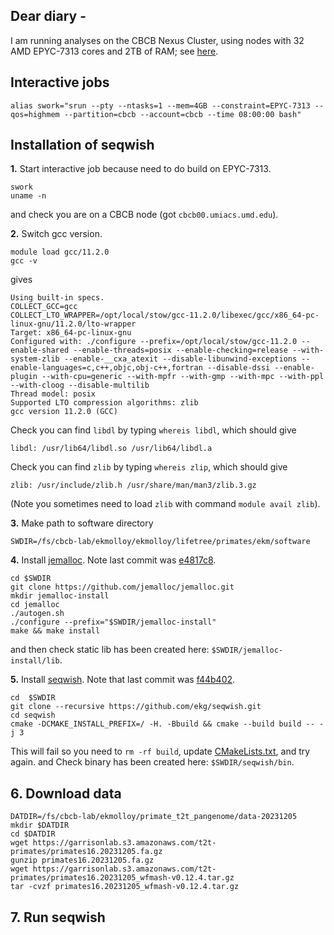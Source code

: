 Dear diary -
---

I am running analyses on the CBCB Nexus Cluster, using nodes with 32 AMD EPYC-7313 cores and 2TB of RAM; see [here](https://wiki.umiacs.umd.edu/umiacs/index.php/Nexus/CBCB).

Interactive jobs
---
```
alias swork="srun --pty --ntasks=1 --mem=4GB --constraint=EPYC-7313 --qos=highmem --partition=cbcb --account=cbcb --time 08:00:00 bash"
```

Installation of seqwish
---
**1.** Start interactive job because need to do build on EPYC-7313.
```
swork
uname -n
```
and check you are on a CBCB node (got `cbcb00.umiacs.umd.edu`).

**2.** Switch gcc version.
```
module load gcc/11.2.0
gcc -v
```
gives
```
Using built-in specs.
COLLECT_GCC=gcc
COLLECT_LTO_WRAPPER=/opt/local/stow/gcc-11.2.0/libexec/gcc/x86_64-pc-linux-gnu/11.2.0/lto-wrapper
Target: x86_64-pc-linux-gnu
Configured with: ./configure --prefix=/opt/local/stow/gcc-11.2.0 --enable-shared --enable-threads=posix --enable-checking=release --with-system-zlib --enable-__cxa_atexit --disable-libunwind-exceptions --enable-languages=c,c++,objc,obj-c++,fortran --disable-dssi --enable-plugin --with-cpu=generic --with-mpfr --with-gmp --with-mpc --with-ppl --with-cloog --disable-multilib
Thread model: posix
Supported LTO compression algorithms: zlib
gcc version 11.2.0 (GCC)
```
Check you can find `libdl` by typing `whereis libdl`, which should give 
```
libdl: /usr/lib64/libdl.so /usr/lib64/libdl.a
```
Check you can find `zlib` by typing `whereis zlip`, which should give
```
zlib: /usr/include/zlib.h /usr/share/man/man3/zlib.3.gz
```
(Note you sometimes need to load `zlib` with command `module avail zlib`).

**3.** Make path to software directory
```
SWDIR=/fs/cbcb-lab/ekmolloy/ekmolloy/lifetree/primates/ekm/software
```

**4.** Install [jemalloc](https://jemalloc.net). Note last commit was [e4817c8](https://github.com/jemalloc/jemalloc/commit/e4817c8d89a2a413e835c4adeab5c5c4412f9235).
```
cd $SWDIR
git clone https://github.com/jemalloc/jemalloc.git
mkdir jemalloc-install
cd jemalloc
./autogen.sh
./configure --prefix="$SWDIR/jemalloc-install"
make && make install
```
and then check static lib has been created here: `$SWDIR/jemalloc-install/lib`.

**5.** Install [seqwish](https://github.com/ekg/seqwish.git). Note that last commit was [f44b402](https://github.com/ekg/seqwish/commit/f44b402f0c2e02988d431d9b2e5eba9727cf93a9).
```
cd  $SWDIR
git clone --recursive https://github.com/ekg/seqwish.git
cd seqwish
cmake -DCMAKE_INSTALL_PREFIX=/ -H. -Bbuild && cmake --build build -- -j 3
```
This will fail so you need to `rm -rf build`, update [CMakeLists.txt](./software/seqwish_CMakeLists.txt), and try again. and Check binary has been created here: `$SWDIR/seqwish/bin`.

**6.** Download data
---
```
DATDIR=/fs/cbcb-lab/ekmolloy/primate_t2t_pangenome/data-20231205
mkdir $DATDIR
cd $DATDIR
wget https://garrisonlab.s3.amazonaws.com/t2t-primates/primates16.20231205.fa.gz
gunzip primates16.20231205.fa.gz
wget https://garrisonlab.s3.amazonaws.com/t2t-primates/primates16.20231205_wfmash-v0.12.4.tar.gz
tar -cvzf primates16.20231205_wfmash-v0.12.4.tar.gz
```

**7.** Run seqwish
---
